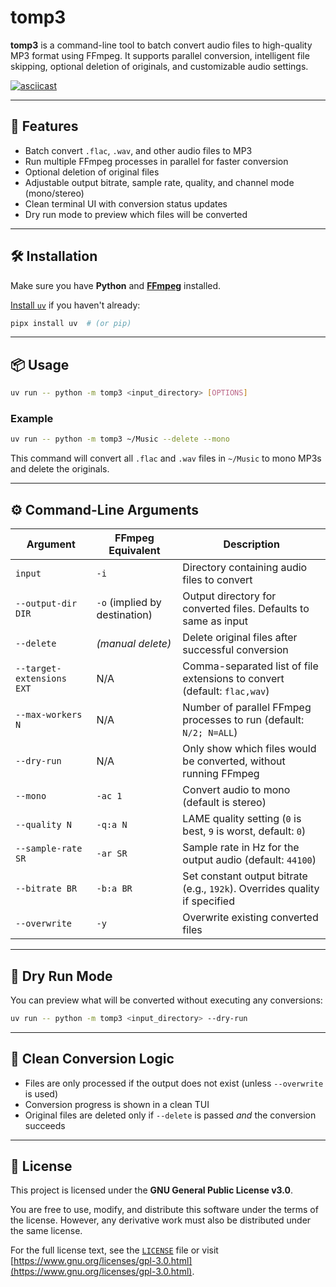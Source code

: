 # tomp3

**tomp3** is a command-line tool to batch convert audio files to high-quality MP3 format using FFmpeg. It supports parallel conversion, intelligent file skipping, optional deletion of originals, and customizable audio settings.

[![asciicast](https://asciinema.org/a/MoVkZr3BnlulPpEQAdwirBBf7.svg)](https://asciinema.org/a/MoVkZr3BnlulPpEQAdwirBBf7)

---

## 🚀 Features

- Batch convert `.flac`, `.wav`, and other audio files to MP3
- Run multiple FFmpeg processes in parallel for faster conversion
- Optional deletion of original files
- Adjustable output bitrate, sample rate, quality, and channel mode (mono/stereo)
- Clean terminal UI with conversion status updates
- Dry run mode to preview which files will be converted

---

## 🛠 Installation

Make sure you have **Python** and [**FFmpeg**](https://www.ffmpeg.org/) installed.

[Install `uv`](https://docs.astral.sh/uv/getting-started/installation/#standalone-installer) if you haven't already:

```bash
pipx install uv  # (or pip)
````

---

## 📦 Usage

```bash
uv run -- python -m tomp3 <input_directory> [OPTIONS] 
```

### Example

```bash
uv run -- python -m tomp3 ~/Music --delete --mono
```

This command will convert all `.flac` and `.wav` files in `~/Music` to mono MP3s and delete the originals.

---

## ⚙️ Command-Line Arguments

| Argument                  | FFmpeg Equivalent             | Description                                                                |
| ------------------------- | ----------------------------- | -------------------------------------------------------------------------- |
| `input`                   | `-i`                          | Directory containing audio files to convert                                |
| `--output-dir DIR`        | `-o` (implied by destination) | Output directory for converted files. Defaults to same as input            |
| `--delete`                | *(manual delete)*             | Delete original files after successful conversion                          |
| `--target-extensions EXT` | N/A                           | Comma-separated list of file extensions to convert (default: `flac,wav`)   |
| `--max-workers N`         | N/A                           | Number of parallel FFmpeg processes to run (default: `N/2; N=ALL`)                  |
| `--dry-run`               | N/A                           | Only show which files would be converted, without running FFmpeg           |
| `--mono`                  | `-ac 1`                       | Convert audio to mono (default is stereo)                                  |
| `--quality N`             | `-q:a N`                 | LAME quality setting (`0` is best, `9` is worst, default: `0`)             |
| `--sample-rate SR`        | `-ar SR`                      | Sample rate in Hz for the output audio (default: `44100`)                  |
| `--bitrate BR`            | `-b:a BR`                     | Set constant output bitrate (e.g., `192k`). Overrides quality if specified |
| `--overwrite`             | `-y` | Overwrite existing converted files                                         |

---

## 🧪 Dry Run Mode

You can preview what will be converted without executing any conversions:

```bash
uv run -- python -m tomp3 <input_directory> --dry-run
```

---

## 🧼 Clean Conversion Logic

* Files are only processed if the output does not exist (unless `--overwrite` is used)
* Conversion progress is shown in a clean TUI
* Original files are deleted only if `--delete` is passed *and* the conversion succeeds

---

## 📝 License

This project is licensed under the **GNU General Public License v3.0**.

You are free to use, modify, and distribute this software under the terms of the license.
However, any derivative work must also be distributed under the same license.

For the full license text, see the [`LICENSE`](./LICENSE) file or visit [https://www.gnu.org/licenses/gpl-3.0.html](https://www.gnu.org/licenses/gpl-3.0.html).
